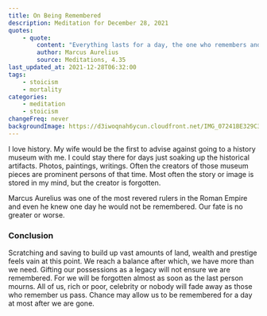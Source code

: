 ```yaml
---
title: On Being Remembered
description: Meditation for December 28, 2021
quotes: 
    - quote:
        content: "Everything lasts for a day, the one who remembers and the remembered."
        author: Marcus Aurelius
        source: Meditations, 4.35
last_updated_at: 2021-12-28T06:32:00
tags:
    - stoicism
    - mortality
categories:
    - meditation
    - stoicism
changeFreq: never
backgroundImage: https://d3iwoqnah6ycun.cloudfront.net/IMG_07241BE329C3.jpg
---
```


I love history. My wife would be the first to advise against going to a history museum with me. I could stay there for 
days just soaking up the historical artifacts. Photos, paintings, writings. Often the creators of those museum pieces 
are prominent persons of that time. Most often the story or image is stored in my mind, but the creator is forgotten.

Marcus Aurelius was one of the most revered rulers in the Roman Empire and even he knew one day he would not be 
remembered. Our fate is no greater or worse.

### Conclusion

Scratching and saving to build up vast amounts of land, wealth and prestige feels vain at this point. We reach a balance 
after which, we have more than we need. Gifting our possessions as a legacy will not ensure we are remembered. For we 
will be forgotten almost as soon as the last person mourns. All of us, rich or poor, celebrity or nobody will fade away 
as those who remember us pass. Chance may allow us to be remembered for a day at most after we are gone.
